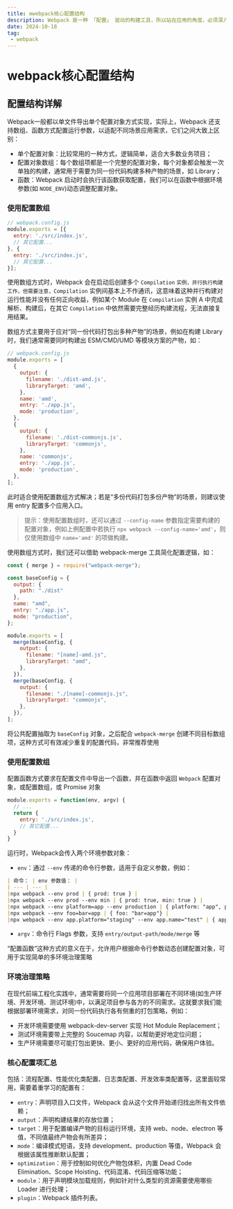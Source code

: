 ```yaml
---
title: ⚙️webpack核心配置结构
description: Webpack 是一种 「配置」 驱动的构建工具，所以站在应用的角度，必须深入学习 Webpack 的各项配置规则，才能灵活应对各种构建需求。
date: 2024-10-18
tag:
 - webpack
---
```


# webpack核心配置结构

## 配置结构详解

Webpack一般都以单文件导出单个配置对象方式实现，实际上，Webpack 还支持数组、函数方式配置运行参数，以适配不同场景应用需求，它们之间大致上区别：

+ 单个配置对象：比较常用的一种方式，逻辑简单，适合大多数业务项目；
+ 配置对象数组：每个数组项都是一个完整的配置对象，每个对象都会触发一次单独的构建，通常用于需要为同一份代码构建多种产物的场景，如 Library；
+ 函数：Webpack 启动时会执行该函数获取配置，我们可以在函数中根据环境参数(如 `NODE_ENV`)动态调整配置对象。

### 使用配置数组
```js
// webpack.config.js
module.exports = [{
  entry: './src/index.js',
  // 其它配置...
}, {
  entry: './src/index.js',
  // 其它配置...
}];
```

使用数组方式时，Webpack 会在启动后创建多个 `Compilation` `实例，并行执行构建工作，但需要注意，Compilation` 实例间基本上不作通讯，这意味着这种并行构建对运行性能并没有任何正向收益，例如某个 Module 在 `Compilation` 实例 A 中完成解析、构建后，在其它 `Compilation` 中依然需要完整经历构建流程，无法直接复用结果。

数组方式主要用于应对“同一份代码打包出多种产物”的场景，例如在构建 Library 时，我们通常需要同时构建出 ESM/CMD/UMD 等模块方案的产物，如：

```js
// webpack.config.js
module.exports = [
  {
    output: {
      filename: './dist-amd.js',
      libraryTarget: 'amd',
    },
    name: 'amd',
    entry: './app.js',
    mode: 'production',
  },
  {
    output: {
      filename: './dist-commonjs.js',
      libraryTarget: 'commonjs',
    },
    name: 'commonjs',
    entry: './app.js',
    mode: 'production',
  },
];
```
此时适合使用配置数组方式解决；若是“多份代码打包多份产物”的场景，则建议使用 entry 配置多个应用入口。

> 提示：使用配置数组时，还可以通过 `--config-name` 参数指定需要构建的配置对象，例如上例配置中若执行 `npx webpack --config-name='amd'`，则仅使用数组中 `name='amd'` 的项做构建。

使用数组方式时，我们还可以借助 webpack-merge 工具简化配置逻辑，如：
```js
const { merge } = require("webpack-merge");

const baseConfig = {
  output: {
    path: "./dist"
  },
  name: "amd",
  entry: "./app.js",
  mode: "production",
};

module.exports = [
  merge(baseConfig, {
    output: {
      filename: "[name]-amd.js",
      libraryTarget: "amd",
    },
  }),
  merge(baseConfig, {
    output: {
      filename: "./[name]-commonjs.js",
      libraryTarget: "commonjs",
    },
  }),
];
```
将公共配置抽取为 `baseConfig` 对象，之后配合 `webpack-merge` 创建不同目标数组项，这种方式可有效减少重复的配置代码，非常推荐使用

### 使用配置数组

配置函数方式要求在配置文件中导出一个函数，并在函数中返回 `Webpack` 配置对象，或配置数组，或 Promise 对象

```js
module.exports = function(env, argv) {
  // ...
  return {
    entry: './src/index.js',
    // 其它配置...
  }
}
```

运行时，Webpack会传入两个环境参数对象：
+ `env`：通过 `--env` 传递的命令行参数，适用于自定义参数，例如：

```md
| 命令： | env 参数值： |
| --- | --- |
|npx webpack --env prod	| { prod: true } |
|npx webpack --env prod --env min |	{ prod: true, min: true } |
|npx webpack --env platform=app --env production | { platform: "app", production: true } |
|npx webpack --env foo=bar=app | { foo: "bar=app"} |
|npx webpack --env app.platform="staging" --env app.name="test" | { app: { platform: "staging", name: "test" } } |
```

+ `argv`：命令行 Flags 参数，支持 `entry/output-path/mode/merge` 等

“配置函数”这种方式的意义在于，允许用户根据命令行参数动态创建配置对象，可用于实现简单的多环境治理策略

### 环境治理策略

在现代前端工程化实践中，通常需要将同一个应用项目部署在不同环境(如生产环境、开发环境、测试环境)中，以满足项目参与各方的不同需求。这就要求我们能根据部署环境需求，对同一份代码执行各有侧重的打包策略，例如：

+ 开发环境需要使用 webpack-dev-server 实现 Hot Module Replacement；
+ 测试环境需要带上完整的 Soucemap 内容，以帮助更好地定位问题；
+ 生产环境需要尽可能打包出更快、更小、更好的应用代码，确保用户体验。

### 核心配置项汇总

包括：流程配置、性能优化类配置、日志类配置、开发效率类配置等，这里面较常用，需要着重学习的配置有：

+ `entry`：声明项目入口文件，Webpack 会从这个文件开始递归找出所有文件依赖；
+ `output`：声明构建结果的存放位置；
+ `target`：用于配置编译产物的目标运行环境，支持 web、node、electron 等值，不同值最终产物会有所差异；
+ `mode`：编译模式短语，支持 development、production 等值，Webpack 会根据该属性推断默认配置；
+ `optimization`：用于控制如何优化产物包体积，内置 Dead Code Elimination、Scope Hoisting、代码混淆、代码压缩等功能；
+ `module`：用于声明模块加载规则，例如针对什么类型的资源需要使用哪些 Loader 进行处理；
+ `plugin`：Webpack 插件列表。


